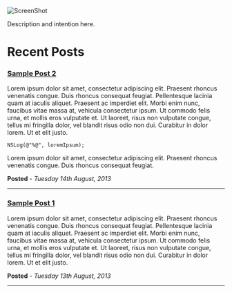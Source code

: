 ![ScreenShot](https://raw.github.com/uacaps/Blog/master/Resources/github_techblog-01.png)

Description and intention here.


Recent Posts
========

### [Sample Post 2](https://github.com/uacaps/Blog/tree/master/Posts/2013_08_14)

Lorem ipsum dolor sit amet, consectetur adipiscing elit. Praesent rhoncus venenatis congue. Duis rhoncus consequat feugiat. Pellentesque lacinia quam at iaculis aliquet. Praesent ac imperdiet elit. Morbi enim nunc, faucibus vitae massa at, vehicula consectetur ipsum. Ut commodo felis urna, et mollis eros vulputate et. Ut laoreet, risus non vulputate congue, tellus mi fringilla dolor, vel blandit risus odio non dui. Curabitur in dolor lorem. Ut et elit justo.

```objc
NSLog(@"%@", loremIpsum);
```

Lorem ipsum dolor sit amet, consectetur adipiscing elit. Praesent rhoncus venenatis congue. Duis rhoncus consequat feugiat. 

**Posted** - *Tuesday 14th August, 2013*

--------------------

### [Sample Post 1](https://github.com/uacaps/Blog/tree/master/Posts/2013_08_13)

Lorem ipsum dolor sit amet, consectetur adipiscing elit. Praesent rhoncus venenatis congue. Duis rhoncus consequat feugiat. Pellentesque lacinia quam at iaculis aliquet. Praesent ac imperdiet elit. Morbi enim nunc, faucibus vitae massa at, vehicula consectetur ipsum. Ut commodo felis urna, et mollis eros vulputate et. Ut laoreet, risus non vulputate congue, tellus mi fringilla dolor, vel blandit risus odio non dui. Curabitur in dolor lorem. Ut et elit justo.

**Posted** - *Tuesday 13th August, 2013*

--------------------
